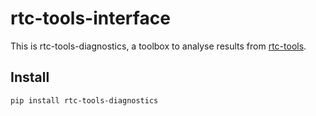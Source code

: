 # rtc-tools-interface

This is rtc-tools-diagnostics, a toolbox to analyse results from [rtc-tools](https://gitlab.com/deltares/rtc-tools).

## Install

```bash
pip install rtc-tools-diagnostics
```
